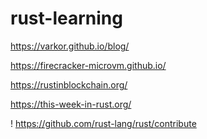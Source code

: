 # rust-learning

https://varkor.github.io/blog/

https://firecracker-microvm.github.io/

https://rustinblockchain.org/

https://this-week-in-rust.org/

! https://github.com/rust-lang/rust/contribute
